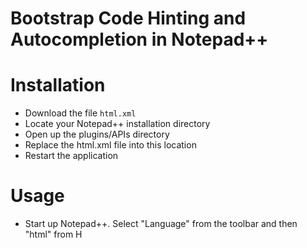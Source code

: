 <h1>Bootstrap Code Hinting and Autocompletion in Notepad++</h1>
<h1>Installation</h1>
<ul>
<li>Download the file <code>html.xml</code></li>
<li>Locate your Notepad++ installation directory</li>
<li>Open up the plugins/APIs directory </li>
<li>Replace the html.xml file into this location</li>
<li>Restart the application</li>
</ul>
<h1>Usage</h1>
<ul>
<li>Start up Notepad++. Select "Language" from the toolbar and then "html" from H</li>
</ul>

